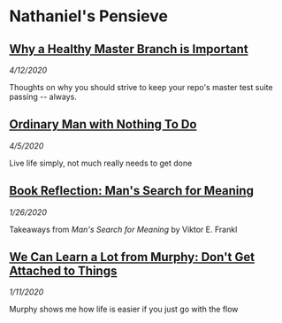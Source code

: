 # Nathaniel's Pensieve

## [Why a Healthy Master Branch is Important](/programming/healthy_master)
_4/12/2020_

Thoughts on why you should strive to keep your repo's master test suite passing -- always.

## [Ordinary Man with Nothing To Do](/philosophy/ordinary_man)
_4/5/2020_

Live life simply, not much really needs to get done

## [Book Reflection: Man's Search for Meaning](/books/mans_search_for_meaning)
_1/26/2020_

Takeaways from *Man's Search for Meaning* by Viktor E. Frankl

## [We Can Learn a Lot from Murphy: Don't Get Attached to Things](/murphy/dont_get_attached_to_things)
_1/11/2020_

Murphy shows me how life is easier if you just go with the flow
